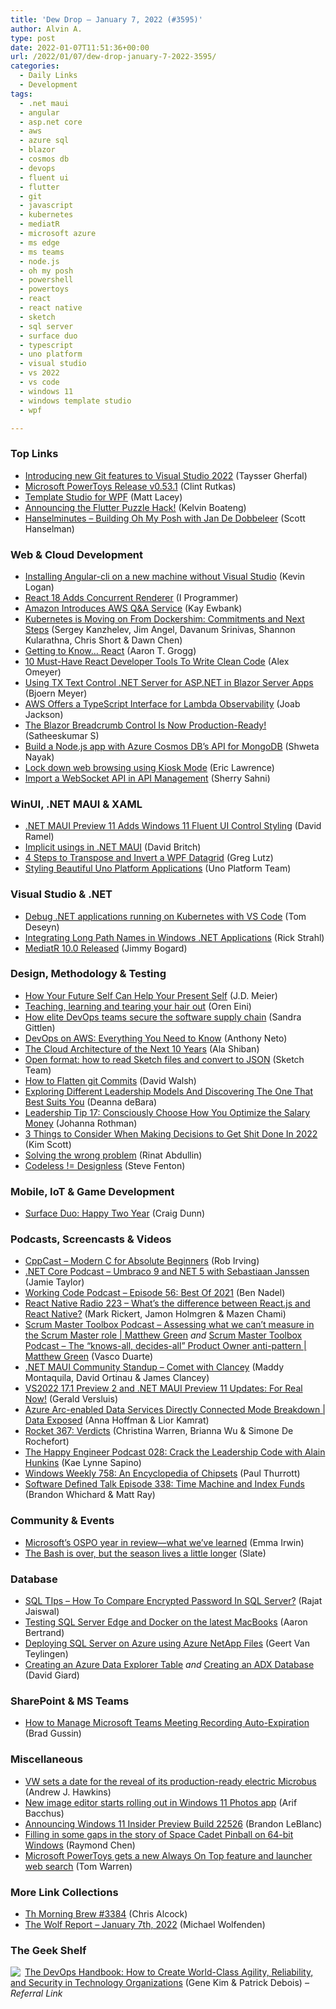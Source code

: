 ```yaml
---
title: 'Dew Drop – January 7, 2022 (#3595)'
author: Alvin A.
type: post
date: 2022-01-07T11:51:36+00:00
url: /2022/01/07/dew-drop-january-7-2022-3595/
categories:
  - Daily Links
  - Development
tags:
  - .net maui
  - angular
  - asp.net core
  - aws
  - azure sql
  - blazor
  - cosmos db
  - devops
  - fluent ui
  - flutter
  - git
  - javascript
  - kubernetes
  - mediatR
  - microsoft azure
  - ms edge
  - ms teams
  - node.js
  - oh my posh
  - powershell
  - powertoys
  - react
  - react native
  - sketch
  - sql server
  - surface duo
  - typescript
  - uno platform
  - visual studio
  - vs 2022
  - vs code
  - windows 11
  - windows template studio
  - wpf

---
```

### <a name="top"></a>Top Links

  * <a href="https://devblogs.microsoft.com/visualstudio/introducing-new-git-features-to-visual-studio-2022/?WT.mc_id=DOP-MVP-4025064" target="_blank" rel="noopener">Introducing new Git features to Visual Studio 2022</a> (Taysser Gherfal)
  * <a href="https://github.com/microsoft/PowerToys/releases/tag/v0.53.1" target="_blank" rel="noopener">Microsoft PowerToys Release v0.53.1</a> (Clint Rutkas)
  * <a href="https://www.mrlacey.com/2022/01/template-studio-for-wpf.html" target="_blank" rel="noopener">Template Studio for WPF</a> (Matt Lacey)
  * <a href="https://medium.com/flutter/announcing-the-flutter-puzzle-hack-ffc74fda6d44?source=rss----4da7dfd21a33---4" target="_blank" rel="noopener">Announcing the Flutter Puzzle Hack!</a> (Kelvin Boateng)
  * <a href="https://www.hanselminutes.com/822/building-oh-my-posh-with-jan-de-dobbeleer" target="_blank" rel="noopener">Hanselminutes &#8211; Building Oh My Posh with Jan De Dobbeleer</a> (Scott Hanselman)



### <a name="web"></a>Web & Cloud Development

  * <a href="https://www.aligneddev.net/blog/2022/installing-angular-cli-on-a-new-machine/" target="_blank" rel="noopener">Installing Angular-cli on a new machine without Visual Studio</a> (Kevin Logan)
  * <a href="http://www.i-programmer.info/news/90-tools/15118-react-18-adds-concurrent-renderer.html" target="_blank" rel="noopener">React 18 Adds Concurrent Renderer</a> (I Programmer)
  * <a href="http://www.i-programmer.info/news/141-cloud-computing/15102-amazon-introduces-aws-qaa-service.html" target="_blank" rel="noopener">Amazon Introduces AWS Q&A Service</a> (Kay Ewbank)
  * <a href="https://kubernetes.io/blog/2022/01/07/kubernetes-is-moving-on-from-dockershim/" target="_blank" rel="noopener">Kubernetes is Moving on From Dockershim: Commitments and Next Steps</a> (Sergey Kanzhelev, Jim Angel, Davanum Srinivas, Shannon Kularathna, Chris Short & Dawn Chen)
  * <a href="https://aarontgrogg.com/blog/2022/01/06/getting-to-know-react/" target="_blank" rel="noopener">Getting to Know… React</a> (Aaron T. Grogg)
  * <a href="https://dzone.com/articles/10-must-have-react-developer-tools-to-write-clean" target="_blank" rel="noopener">10 Must-Have React Developer Tools To Write Clean Code</a> (Alex Omeyer)
  * <a href="https://www.textcontrol.com/blog/2022/01/06/using-tx-text-control-net-server-for-aspnet-in-blazor-server-apps/" target="_blank" rel="noopener">Using TX Text Control .NET Server for ASP.NET in Blazor Server Apps</a> (Bjoern Meyer)
  * <a href="https://thenewstack.io/aws-offers-a-typescript-interface-for-lambda-observability/" target="_blank" rel="noopener">AWS Offers a TypeScript Interface for Lambda Observability</a> (Joab Jackson)
  * <a href="https://www.syncfusion.com/blogs/post/the-blazor-breadcrumb-control-is-now-production-ready.aspx" target="_blank" rel="noopener">The Blazor Breadcrumb Control Is Now Production-Ready!</a> (Satheeskumar S)
  * <a href="https://devblogs.microsoft.com/cosmosdb/build-a-node-js-app-with-azure-cosmos-dbs-api-for-mongodb/?WT.mc_id=DOP-MVP-4025064" target="_blank" rel="noopener">Build a Node.js app with Azure Cosmos DB’s API for MongoDB</a> (Shweta Nayak)
  * <a href="https://textslashplain.com/2022/01/06/lock-down-web-browsing-using-kiosk-mode/" target="_blank" rel="noopener">Lock down web browsing using Kiosk Mode</a> (Eric Lawrence)
  * <a href="https://techcommunity.microsoft.com/t5/azure-paas-blog/import-a-websocket-api-in-api-management/ba-p/3054085?WT.mc_id=DOP-MVP-4025064" target="_blank" rel="noopener">Import a WebSocket API in API Management</a> (Sherry Sahni)



### <a name="silverlight"></a>WinUI, .NET MAUI & XAML

  * <a href="https://visualstudiomagazine.com/articles/2022/01/06/net-maui-preview-11.aspx" target="_blank" rel="noopener">.NET MAUI Preview 11 Adds Windows 11 Fluent UI Control Styling</a> (David Ramel)
  * <a href="http://www.davidbritch.com/2022/01/implicit-usings-in-net-maui.html" target="_blank" rel="noopener">Implicit usings in .NET MAUI</a> (David Britch)
  * <a href="https://www.grapecity.com/blogs/4-steps-to-transpose-and-invert-wpf-datagrid" target="_blank" rel="noopener">4 Steps to Transpose and Invert a WPF Datagrid</a> (Greg Lutz)
  * <a href="https://platform.uno/blog/styling-uno-platform-applications/" target="_blank" rel="noopener">Styling Beautiful Uno Platform Applications</a> (Uno Platform Team)



### <a name="dotnet"></a>Visual Studio & .NET

  * <a href="https://developers.redhat.com/articles/2022/01/07/debug-net-applications-running-kubernetes-vs-code" target="_blank" rel="noopener">Debug .NET applications running on Kubernetes with VS Code</a> (Tom Deseyn)
  * <a href="https://weblog.west-wind.com/posts/2022/Jan/03/Integrating-Long-Path-Names-in-Windows-NET-Applications" target="_blank" rel="noopener">Integrating Long Path Names in Windows .NET Applications</a> (Rick Strahl)
  * <a href="https://jimmybogard.com/mediatr-10-0-released/" target="_blank" rel="noopener">MediatR 10.0 Released</a> (Jimmy Bogard)



### <a name="design"></a>Design, Methodology & Testing

  * <a href="https://sourcesofinsight.com/how-your-future-self-can-help/" target="_blank" rel="noopener">How Your Future Self Can Help Your Present Self</a> (J.D. Meier)
  * <a href="https://ayende.com/blog/196033-A/teaching-learning-and-tearing-your-hair-out?Key=ec46ab2d-1b7d-415b-b79a-94d28e2de6a9" target="_blank" rel="noopener">Teaching, learning and tearing your hair out</a> (Oren Eini)
  * <a href="https://about.gitlab.com/blog/2022/01/06/elite-team-strategies-to-secure-software-supply-chains/" target="_blank" rel="noopener">How elite DevOps teams secure the software supply chain</a> (Sandra Gittlen)
  * <a href="https://dzone.com/articles/devops-on-aws-everything-you-need-to-know" target="_blank" rel="noopener">DevOps on AWS: Everything You Need to Know</a> (Anthony Neto)
  * <a href="https://www.linkedin.com/pulse/cloud-architecture-next-10-years-ala-shiban/?trackingId=N%2BWTrhmk2YziBeU5EaWGKQ%3D%3D" target="_blank" rel="noopener">The Cloud Architecture of the Next 10 Years</a> (Ala Shiban)
  * <a href="https://www.sketch.com/blog/2022/01/06/open-format-reading-sketch-file-sketch-to-json/" target="_blank" rel="noopener">Open format: how to read Sketch files and convert to JSON</a> (Sketch Team)
  * <a href="https://davidwalsh.name/flatten-git-commits" target="_blank" rel="noopener">How to Flatten git Commits</a> (David Walsh)
  * <a href="https://blog.trello.com/leadership-models" target="_blank" rel="noopener">Exploring Different Leadership Models And Discovering The One That Best Suits You</a> (Deanna deBara)
  * <a href="https://www.jrothman.com/mpd/2022/01/leadership-tip-17-consciously-choose-how-you-optimize-the-salary-money/" target="_blank" rel="noopener">Leadership Tip 17: Consciously Choose How You Optimize the Salary Money</a> (Johanna Rothman)
  * <a href="https://www.radicalcandor.com/decisions-to-get-shit-done-in-2022/" target="_blank" rel="noopener">3 Things to Consider When Making Decisions to Get Shit Done In 2022</a> (Kim Scott)
  * <a href="https://abdullin.com/solving-the-wrong-problem/" target="_blank" rel="noopener">Solving the wrong problem</a> (Rinat Abdullin)
  * <a href="https://www.stevefenton.co.uk/2022/01/codeless-not-designless/" target="_blank" rel="noopener">Codeless != Designless</a> (Steve Fenton)



### <a name="mobile"></a>Mobile, IoT & Game Development

  * <a href="https://devblogs.microsoft.com/surface-duo/happy-new-year-2022/?WT.mc_id=DOP-MVP-4025064" target="_blank" rel="noopener">Surface Duo: Happy Two Year</a> (Craig Dunn)



### <a name="podcasts"></a>Podcasts, Screencasts & Videos

  * <a href="https://cppcast.libsyn.com/modern-c-for-absolute-beginners" target="_blank" rel="noopener">CppCast &#8211; Modern C for Absolute Beginners</a> (Rob Irving)
  * <a href="https://dotnetcore.show/episode-89-umbraco-9-and-net-5-with-sebastiaan-janssen/" target="_blank" rel="noopener">.NET Core Podcast &#8211; Umbraco 9 and NET 5 with Sebastiaan Janssen</a> (Jamie Taylor)
  * <a href="https://www.bennadel.com/blog/4177-working-code-podcast-episode-56-best-of-2021.htm" target="_blank" rel="noopener">Working Code Podcast &#8211; Episode 56: Best Of 2021</a> (Ben Nadel)
  * <a href="https://www.reactnativeradio.com/episodes/rnr-223-rnr-223-whats-the-difference-between-reactjs-and-react-native" target="_blank" rel="noopener">React Native Radio 223 &#8211; What&#8217;s the difference between React.js and React Native?</a> (Mark Rickert, Jamon Holmgren & Mazen Chami)
  * <a href="https://scrummastertoolbox.libsyn.com/assessing-what-we-cant-measure-in-the-scrum-master-role-matthew-green" target="_blank" rel="noopener">Scrum Master Toolbox Podcast &#8211; Assessing what we can’t measure in the Scrum Master role | Matthew Green</a> _and_ <a href="https://scrummastertoolbox.libsyn.com/the-knows-all-decides-all-product-owner-anti-pattern-matthew-green" target="_blank" rel="noopener">Scrum Master Toolbox Podcast &#8211; The “knows-all, decides-all” Product Owner anti-pattern | Matthew Green</a> (Vasco Duarte)
  * <a href="http://www.youtube.com/watch?v=XfYkwYEl0-Y" target="_blank" rel="noopener">.NET MAUI Community Standup &#8211; Comet with Clancey</a> (Maddy Montaquila, David Ortinau & James Clancey)
  * <a href="https://www.youtube.com/watch?v=N2wl-3ih9A8" target="_blank" rel="noopener">VS2022 17.1 Preview 2 and .NET MAUI Preview 11 Updates: For Real Now!</a> (Gerald Versluis)
  * <a href="http://www.youtube.com/watch?v=imxevTNI4hM" target="_blank" rel="noopener">Azure Arc-enabled Data Services Directly Connected Mode Breakdown | Data Exposed</a> (Anna Hoffman & Lior Kamrat)
  * <a href="http://relay.fm/rocket/367" target="_blank" rel="noopener">Rocket 367: Verdicts</a> (Christina Warren, Brianna Wu & Simone De Rochefort)
  * <a href="https://oasisofcourage.com/028-crack-the-leadership-code-with-alain-hunkins/" target="_blank" rel="noopener">The Happy Engineer Podcast 028: Crack the Leadership Code with Alain Hunkins</a> (Kae Lynne Sapino)
  * <a href="https://www.thurrott.com/podcasts/windows-weekly/261009/windows-weekly-758-an-encyclopedia-of-chipsets" target="_blank" rel="noopener">Windows Weekly 758: An Encyclopedia of Chipsets</a> (Paul Thurrott)
  * <a href="https://www.softwaredefinedtalk.com/338" target="_blank" rel="noopener">Software Defined Talk Episode 338: Time Machine and Index Funds</a> (Brandon Whichard & Matt Ray)



### <a name="events"></a>Community & Events

  * <a href="https://cloudblogs.microsoft.com/opensource/2022/01/06/microsofts-ospo-year-in-reviewwhat-weve-learned/?WT.mc_id=DOP-MVP-4025064" target="_blank" rel="noopener">Microsoft’s OSPO year in review—what we’ve learned</a> (Emma Irwin)
  * <a href="https://stackoverflow.blog/2022/01/06/the-bash-is-over-but-the-season-lives-a-little-longer/" target="_blank" rel="noopener">The Bash is over, but the season lives a little longer</a> (Slate)



### <a name="sql"></a>Database

  * <a href="https://www.c-sharpcorner.com/article/sql-tips-how-to-compare-encrypted-password-in-sql-server/" target="_blank" rel="noopener">SQL TIps &#8211; How To Compare Encrypted Password In SQL Server?</a> (Rajat Jaiswal)
  * <a href="https://www.mssqltips.com/sqlservertip/7099/testing-sql-server-edge-and-docker-on-the-latest-macbooks/" target="_blank" rel="noopener">Testing SQL Server Edge and Docker on the latest MacBooks</a> (Aaron Bertrand)
  * <a href="https://techcommunity.microsoft.com/t5/azure-architecture-blog/deploying-sql-server-on-azure-using-azure-netapp-files/ba-p/3023143?WT.mc_id=DOP-MVP-4025064" target="_blank" rel="noopener">Deploying SQL Server on Azure using Azure NetApp Files</a> (Geert Van Teylingen)
  * <a href="https://davidgiard.com/creating-an-azure-data-explorer-table" target="_blank" rel="noopener">Creating an Azure Data Explorer Table</a> _and_ <a href="https://davidgiard.com/creating-an-adx-database" target="_blank" rel="noopener">Creating an ADX Database</a> (David Giard)



### <a name="sp"></a>SharePoint & MS Teams

  * <a href="https://techcommunity.microsoft.com/t5/microsoft-teams-blog/how-to-manage-microsoft-teams-meeting-recording-auto-expiration/ba-p/3053035?WT.mc_id=DOP-MVP-4025064" target="_blank" rel="noopener">How to Manage Microsoft Teams Meeting Recording Auto-Expiration</a> (Brad Gussin)



### <a name="misc"></a>Miscellaneous

  * <a href="https://www.theverge.com/2022/1/6/22870273/vw-microbus-electric-id-buzz-date-reveal" target="_blank" rel="noopener">VW sets a date for the reveal of its production-ready electric Microbus</a> (Andrew J. Hawkins)
  * <a href="https://www.onmsft.com/news/windows-11-photos-app-new-image-editor" target="_blank" rel="noopener">New image editor starts rolling out in Windows 11 Photos app</a> (Arif Bacchus)
  * <a href="https://blogs.windows.com/windows-insider/2022/01/06/announcing-windows-11-insider-preview-build-22526/?WT.mc_id=WD-MVP-4025064" target="_blank" rel="noopener">Announcing Windows 11 Insider Preview Build 22526</a> (Brandon LeBlanc)
  * <a href="https://devblogs.microsoft.com/oldnewthing/20220106-00/?p=106122" target="_blank" rel="noopener">Filling in some gaps in the story of Space Cadet Pinball on 64-bit Windows</a> (Raymond Chen)
  * <a href="https://www.theverge.com/2022/1/7/22871732/microsoft-powertoys-always-on-top-run-launcher-web-search-features" target="_blank" rel="noopener">Microsoft PowerToys gets a new Always On Top feature and launcher web search</a> (Tom Warren)



### <a name="links"></a>More Link Collections

  * <a href="https://blog.cwa.me.uk/2022/01/07/th-morning-brew-3384/" target="_blank" rel="noopener">Th Morning Brew #3384</a> (Chris Alcock)
  * <a href="https://michael-wolfenden.github.io/2022/01/07/january-7th-2022/" target="_blank" rel="noopener">The Wolf Report &#8211; January 7th, 2022</a> (Michael Wolfenden)



### <a name="shelf"></a>The Geek Shelf

<a href="https://www.amazon.com/dp/1942788002/?tag=amavin-20" target="_blank" rel="noopener"><img decoding="async" align="left" style="border: 0px currentcolor; border-image: none; float: left; display: inline; background-image: none;" src="https://m.media-amazon.com/images/I/51Z6uQ57ilL._SS135_.jpg" border="0" /></a>&nbsp;<a href="https://www.amazon.com/dp/1942788002/?tag=amavin-20" target="_blank" rel="noopener">The DevOps Handbook: How to Create World-Class Agility, Reliability, and Security in Technology Organizations</a> (Gene Kim & Patrick Debois) _&#8211; Referral Link_